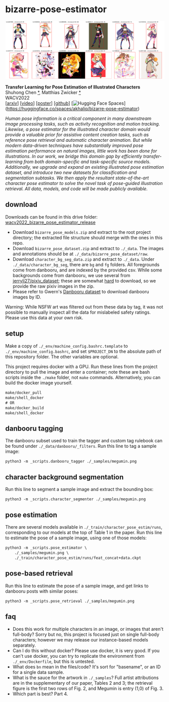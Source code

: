 

# bizarre-pose-estimator

![](./_samples/retrieval_figure.png)

**Transfer Learning for Pose Estimation of Illustrated Characters**  
Shuhong Chen [\*](https://shuhongchen.github.io/), Matthias Zwicker [\*](https://www.cs.umd.edu/~zwicker/)  
WACV2022  
\[[arxiv](https://arxiv.org/abs/2108.01819)\]
\[[video](https://www.youtube.com/watch?v=hOSjbRwfJrs)\]
\[[poster](./wacv2022_poster.pdf)\]
\[[github](https://github.com/ShuhongChen/bizarre-pose-estimator)\]
\[![Hugging Face Spaces](https://img.shields.io/badge/%F0%9F%A4%97%20Hugging%20Face-Spaces-blue)](https://huggingface.co/spaces/akhaliq/bizarre-pose-estimator)

_Human pose information is a critical component in many downstream image processing tasks, such as activity recognition and motion tracking. Likewise, a pose estimator for the illustrated character domain would provide a valuable prior for assistive content creation tasks, such as reference pose retrieval and automatic character animation. But while modern data-driven techniques have substantially improved pose estimation performance on natural images, little work has been done for illustrations. In our work, we bridge this domain gap by efficiently transfer-learning from both domain-specific and task-specific source models. Additionally, we upgrade and expand an existing illustrated pose estimation dataset, and introduce two new datasets for classification and segmentation subtasks. We then apply the resultant state-of-the-art character pose estimator to solve the novel task of pose-guided illustration retrieval. All data, models, and code will be made publicly available._


## download

Downloads can be found in this drive folder: [wacv2022_bizarre_pose_estimator_release](https://drive.google.com/drive/folders/11bw47Vy-RPKjgd6yF0RzcXALvp7zB_wt?usp=sharing)

* Download `bizarre_pose_models.zip` and extract to the root project directory; the extracted file structure should merge with the ones in this repo.
* Download `bizarre_pose_dataset.zip` and extract to `./_data`.  The images and annotations should be at `./_data/bizarre_pose_dataset/raw`.
* Download `character_bg_seg_data.zip` and extract to `./_data`.  Under `./_data/character_bg_seg`, there are `bg` and `fg` folders.  All foregrounds come from danbooru, and are indexed by the provided csv. While some backgrounds come from danbooru, we use several from [jerryli27/pixiv_dataset](https://github.com/jerryli27/pixiv_dataset); these are somewhat [hard](https://github.com/Nandaka/PixivUtil2) to download, so we provide the raw pixiv images in the zip.
* Please refer to Gwern's [Danbooru dataset](https://www.gwern.net/Danbooru2020) to download danbooru images by ID.

Warning: While NSFW art was filtered out from these data by tag, it was not possible to manually inspect all the data for mislabeled safety ratings. Please use this data at your own risk.


## setup

Make a copy of `./_env/machine_config.bashrc.template` to `./_env/machine_config.bashrc`, and set `$PROJECT_DN` to the absolute path of this repository folder.  The other variables are optional.

This project requires docker with a GPU.  Run these lines from the project directory to pull the image and enter a container; note these are bash scripts inside the `./make` folder, not `make` commands.  Alternatively, you can build the docker image yourself.

    make/docker_pull
    make/shell_docker
    # OR
    make/docker_build
    make/shell_docker


## danbooru tagging

The danbooru subset used to train the tagger and custom tag rulebook can be found under `./_data/danbooru/_filters`. Run this line to tag a sample image:

    python3 -m _scripts.danbooru_tagger ./_samples/megumin.png


## character background segmentation

Run this line to segment a sample image and extract the bounding box:

    python3 -m _scripts.character_segmenter ./_samples/megumin.png


## pose estimation

There are several models available in `./_train/character_pose_estim/runs`, corresponding to our models at the top of Table 1 in the paper. Run this line to estimate the pose of a sample image, using one of those models:

    python3 -m _scripts.pose_estimator \
        ./_samples/megumin.png \
        ./_train/character_pose_estim/runs/feat_concat+data.ckpt


## pose-based retrieval

Run this line to estimate the pose of a sample image, and get links to danbooru posts with similar poses:

    python3 -m _scripts.pose_retrieval ./_samples/megumin.png


## faq

* Does this work for multiple characters in an image, or images that aren't full-body? Sorry but no, this project is focused just on single full-body characters; however we may release our instance-based models separately.
* Can I do this without docker? Please use docker, it is very good. If you can't use docker, you can try to replicate the environment from `./_env/Dockerfile`, but this is untested.
* What does `bn` mean in the files/code? It's sort for "basename", or an ID for a single data sample.
* What is the sauce for the artwork in `./_samples`? Full artist attributions are in the supplementary of our paper, Tables 2 and 3; the retrieval figure is the first two rows of Fig. 2, and Megumin is entry (1,0) of Fig. 3.
* Which part is best? Part 4.


